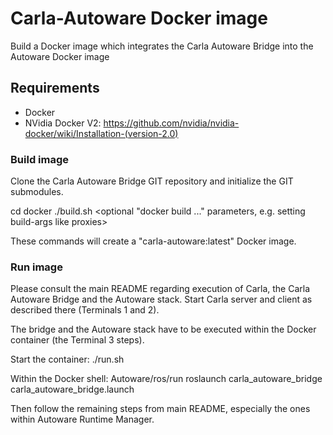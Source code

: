 # Carla-Autoware Docker image
Build a Docker image which integrates the Carla Autoware Bridge into the Autoware Docker image

## Requirements

- Docker
- NVidia Docker V2: https://github.com/nvidia/nvidia-docker/wiki/Installation-(version-2.0)


### Build image
Clone the Carla Autoware Bridge GIT repository and initialize the GIT submodules.

   cd docker
   ./build.sh <optional "docker build ..." parameters, e.g. setting build-args like proxies>

These commands will create a "carla-autoware:latest" Docker image.


### Run image
Please consult the main README regarding execution of Carla, the Carla Autoware Bridge and the
Autoware stack.
Start Carla server and client as described there (Terminals 1 and 2).

The bridge and the Autoware stack have to be executed within the Docker container (the
Terminal 3 steps).

Start the container:
   <in docker directory>
   ./run.sh

Within the Docker shell:
    Autoware/ros/run
    roslaunch carla_autoware_bridge carla_autoware_bridge.launch

Then follow the remaining steps from main README, especially the ones within Autoware Runtime Manager.

